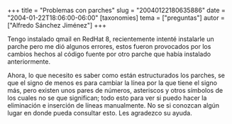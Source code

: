 +++
title = "Problemas con parches"
slug = "20040122180635886"
date = "2004-01-22T18:06:00-06:00"
[taxonomies]
tema = ["preguntas"]
autor = ["Alfredo Sánchez Jiménez"]
+++

Tengo instalado qmail en RedHat 8, recientemente intenté instalarle un
parche pero me dió algunos errores, estos fueron provocados por los
cambios hechos al código fuente por otro parche que había instalado
anteriormente.

<!-- more -->
Ahora, lo que necesito es saber como están estructurados los parches, se
que el signo de menos es para cambiar la línea por la que tiene el signo
más, pero existen unos pares de números, asteriscos y otros símbolos de
los cuales no se que significan; todo esto para ver si puedo hacer la
eliminación e inserción de líneas manualmente. No se si conozcan algún
lugar en donde pueda consultar esto. Les agradezco su ayuda.

